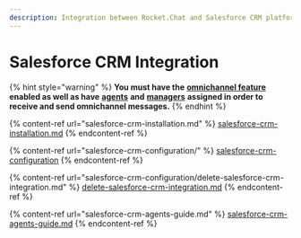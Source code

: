 ```yaml
---
description: Integration between Rocket.Chat and Salesforce CRM platform.
---
```


# Salesforce CRM Integration

{% hint style="warning" %}
**You must have the** [**omnichannel feature**](https://docs.rocket.chat/guides/administration/settings/omnichannel-admins-guide#enable-omnichannel) **enabled as well as have** [**agents**](https://docs.rocket.chat/guides/omnichannel/agents) **and** [**managers**](https://docs.rocket.chat/guides/omnichannel/managers) **assigned in order to receive and send omnichannel messages.**
{% endhint %}

{% content-ref url="salesforce-crm-installation.md" %}
[salesforce-crm-installation.md](salesforce-crm-installation.md)
{% endcontent-ref %}

{% content-ref url="salesforce-crm-configuration/" %}
[salesforce-crm-configuration](salesforce-crm-configuration/)
{% endcontent-ref %}

{% content-ref url="salesforce-crm-configuration/delete-salesforce-crm-integration.md" %}
[delete-salesforce-crm-integration.md](salesforce-crm-configuration/delete-salesforce-crm-integration.md)
{% endcontent-ref %}

{% content-ref url="salesforce-crm-agents-guide.md" %}
[salesforce-crm-agents-guide.md](salesforce-crm-agents-guide.md)
{% endcontent-ref %}

